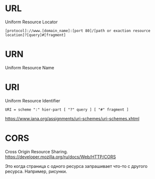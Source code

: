 # URL
Uniform Resource Locator

`[protocol]://www.[domain_name]:[port 80]/[path or exaction resource location]?[query]#[fragment]`

# URN
Uniform Resource Name

# URI
Uniform Resource Identifier

`URI = scheme ":" hier-part [ "?" query ] [ "#" fragment ]`

https://www.iana.org/assignments/uri-schemes/uri-schemes.xhtml


# CORS


Cross Origin Resource Sharing.
https://developer.mozilla.org/ru/docs/Web/HTTP/CORS

Это когда страница с одного ресурса запрашивает что-то с другого
ресурса. Например, рисунки.